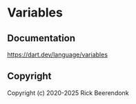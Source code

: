 # Variables

## Documentation

https://dart.dev/language/variables

## Copyright

Copyright (c) 2020-2025 Rick Beerendonk
